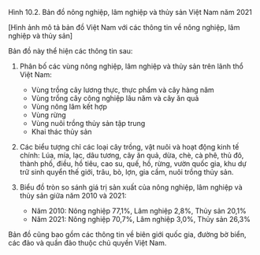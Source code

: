 Hình 10.2. Bản đồ nông nghiệp, lâm nghiệp và thủy sản Việt Nam năm 2021

[Hình ảnh mô tả bản đồ Việt Nam với các thông tin về nông nghiệp, lâm nghiệp và thủy sản]

Bản đồ này thể hiện các thông tin sau:

1. Phân bố các vùng nông nghiệp, lâm nghiệp và thủy sản trên lãnh thổ Việt Nam:
   - Vùng trồng cây lương thực, thực phẩm và cây hàng năm
   - Vùng trồng cây công nghiệp lâu năm và cây ăn quả
   - Vùng nông lâm kết hợp
   - Vùng rừng
   - Vùng nuôi trồng thủy sản tập trung
   - Khai thác thủy sản

2. Các biểu tượng chỉ các loại cây trồng, vật nuôi và hoạt động kinh tế chính:
   Lúa, mía, lạc, dâu tương, cây ăn quả, dừa, chè, cà phê, thủ đô, thành phố, điều, hồ tiêu, cao su, quế, hồ, rừng, vườn quốc gia, khu dự trữ sinh quyển thế giới, trâu, bò, lợn, gia cầm, nuôi trồng thủy sản.

3. Biểu đồ tròn so sánh giá trị sản xuất của nông nghiệp, lâm nghiệp và thủy sản giữa năm 2010 và 2021:
   - Năm 2010: Nông nghiệp 77,1%, Lâm nghiệp 2,8%, Thủy sản 20,1%
   - Năm 2021: Nông nghiệp 70,7%, Lâm nghiệp 3,0%, Thủy sản 26,3%

Bản đồ cũng bao gồm các thông tin về biên giới quốc gia, đường bờ biển, các đảo và quần đảo thuộc chủ quyền Việt Nam.